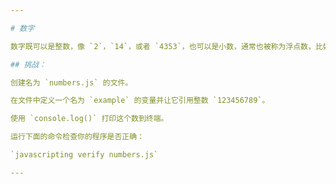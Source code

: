 ```yaml
---

# 数字

数字既可以是整数，像 `2`，`14`，或者 `4353`，也可以是小数，通常也被称为浮点数，比如 `3.14`，`1.5`，和 `100.7893423`。

## 挑战：

创建名为 `numbers.js` 的文件。

在文件中定义一个名为 `example` 的变量并让它引用整数 `123456789`。

使用 `console.log()` 打印这个数到终端。

运行下面的命令检查你的程序是否正确：

`javascripting verify numbers.js`

---
```


